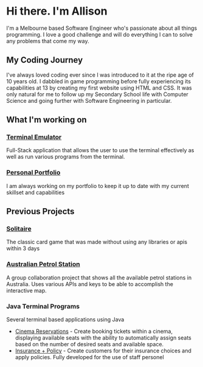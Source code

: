 # Hi there. I'm Allison
I'm a Melbourne based Software Engineer who's passionate about all things programming. I love a good challenge and will do everything I can to solve any problems that come my way.

## My Coding Journey

I've always loved coding ever since I was introduced to it at the ripe age of 10 years old. I dabbled in game programming before fully experiencing its capabilities at 13 by creating my first website using HTML and CSS. It was only natural for me to follow up my Secondary School life with Computer Science and going further with Software Engineering in particular.

## What I'm working on

### [Terminal Emulator](https://github.com/AlliGrass/terminal-rock-paper-scissors)
Full-Stack application that allows the user to use the terminal effectively as well as run various programs from the terminal.

### [Personal Portfolio](https://alligrass.dev)
I am always working on my portfolio to keep it up to date with my current skillset and capabilities

## Previous Projects

### [Solitaire](https://alligrass.github.io/project1_Solitaire/)
The classic card game that was made without using any libraries or apis within 3 days

### [Australian Petrol Station ](https://github.com/AlliGrass/Servo-project3)
A group collaboration project that shows all the available petrol stations in Australia. Uses various APIs and keys to be able to accomplish the interactive map.

### Java Terminal Programs 
Several terminal based applications using Java
- [Cinema Reservations](https://github.com/AlliGrass/Cinema-Reservation) - Create booking tickets within a cinema, displaying available seats with the ability to automatically assign seats based on the number of desired seats and available space.
- [Insurance + Policy](https://github.com/AlliGrass/Insurance-System) - Create customers for their insurance choices and apply policies. Fully developed for the use of staff personel

<!--
**AlliGrass/AlliGrass** is a ✨ _special_ ✨ repository because its `README.md` (this file) appears on your GitHub profile.

Here are some ideas to get you started:

- 🔭 I’m currently working on ...
- 🌱 I’m currently learning ...
- 👯 I’m looking to collaborate on ...
- 🤔 I’m looking for help with ...
- 💬 Ask me about ...
- 📫 How to reach me: ...
- 😄 Pronouns: ...
- ⚡ Fun fact: ...
-->
